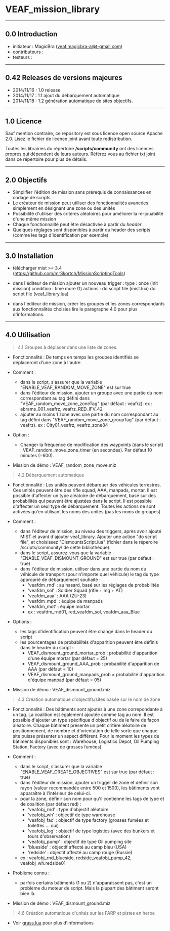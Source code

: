 VEAF_mission_library
====================


-----------------------------
0.0 Introduction
-----------------------------
- initiateur    : MagicBra (veaf.magicbra-a@t-gmail.com)
- contributeurs : 
- testeurs      :


-----------------------------
0.42 Releases de versions majeures
-----------------------------
- 2014/11/16 : 1.0 release
- 2014/11/17 : 1.1 ajout du débarquement automatique
- 2014/11/18 : 1.2 génération automatique de sites objectifs.

-----------------------------
1.0 Licence
-----------------------------
Sauf mention contraire, ce repository est sous licence open source Apache 2.0.
Lisez le fichier de licence joint avant toute redistribution.

Toutes les librairies du répertoire **/scripts/community** ont des licences propres qui dépendent de leurs auteurs.
Référez vous au fichier txt joint dans ce répertoire pour plus de détails. 

----------------------------
2.0 Objectifs
-----------------------------
- Simplifier l'édition de mission sans prérequis de connaissances en codage de scripts
- Le créateur de mission peut utiliser des fonctionnalités avancées simplement en désignant une zone ou des unités
- Possibilité d'utiliser des critères aléatoires pour améliorer la re-jouabilité d'une même mission
- Chaque fonctionnalité peut être désactivée à partir du *header*.
- Quelques réglages sont disponibles à partir du header des scripts (comme les tags d'identification par exemple)

-----------------------------
3.0 Installation 
-----------------------------


- télécharger mist >= 3.4 (https://github.com/mrSkortch/MissionScriptingTools)

- dans l'éditeur de mission ajouter un nouveau trigger :
  type : once (init mission)
  condition : time more (1) 
  actions :
      do script file (mist.lua)
      do script file (veaf_library.lua)
      
- dans l'éditeur de mission, créer les groupes et les zones correspondants aux fonctionnalités choisies
  lire le paragraphe 4.0 pour plus d'informations.

-----------------------------
4.0 Utilisation
-----------------------------

> 4.1 Groupes à déplacer dans une liste de zones.

- Fonctionnalité : 
  De temps en temps les groupes identifiés se déplaceront d'une zone à l'autre

- Comment :
  - dans le script, s'assurer que la variable "ENABLE_VEAF_RANDOM_MOVE_ZONE" est sur true
  - dans l'éditeur de mission, ajouter un groupe avec une partie du nom correspondant au tag défini dans "VEAF_random_move_zone_zoneTag" (par défaut : veafrz).
    ex : abrams_001_veafrz, veafrz_RED_IFV_42
  - ajouter au moins 1 zone avec une partie du nom correspondant au tag défini dans "VEAF_random_move_zone_groupTag" (par défaut : veafrz).
   ex : City01_veafrz, veafrz_zone84

- Option : 
  - Changer la fréquence de modification des waypoints (dans le script) : VEAF_random_move_zone_timer (en secondes). Par défaut 10 minutes (=600).

- Mission de démo : VEAF_random_zone_move.miz
   
> 4.2 Débarquement automatique

- Fonctionnalité : 
  Les unités peuvent débarquer des véhicules terrestres. Ces unités peuvent être des rifle squad, AAA, manpads, mortar.
  Il est possible d'affecter un type aléatoire de débarquement, basé sur des probabilités qui peuvent être ajustées dans le script.
  Il est possible d'affecter un seul type de débarquement.
  Toutes les actions ne sont activées qu'en utilisant les noms des unités (pas les noms de groupes)

- Comment :
  - dans l'éditeur de mission, au niveau des triggers, après avoir ajouté MIST et avant d'ajouter veaf_library. Ajouter une action "do script file", et choisissez "DismountsScript.lua" (fichier dans le réperoire /scripts/community/ de cette bibliothèque).
  - dans le script, assurez-vous que la variable "ENABLE_VEAF_DISMOUNT_GROUND" est sur true (par défaut : true)
  - dans l'éditeur de mission, utiliser dans une partie du nom du véhicule de transport (pour n'importe quel véhicule) le tag du type approprié de débarquement souhaité : 
    - 'veafdm_rnd' : au hasard, basé sur les réglages de probabilités
    - 'veafdm_sol' : Soldier Squad (rifle + mg + AT)
    - 'veafdm_aaa' : AAA (ZU-23)
    - 'veafdm_mpd' : équipe de manpads
    - 'veafdm_mot' : équipe mortar
    - ex : veafdm_rnd01, red_veafdm_sol, veafdm_aaa_Blue
  
- Options : 
  - les tags d'identification peuvent être changé dans le header du script
  - les pourcentages de probabilités d'apparition peuvent être définis dans le header du script :
    - VEAF_dismount_ground_mortar_prob : probabilité d'apparition d'une équipe mortar (par défaut = 25)
    - VEAF_dismount_ground_AAA_prob : probabilité d'apparition de AAA (par défaut = 10)
    - VEAF_dismount_ground_manpads_prob = probabilité d'apparition d'équipe manpad (par défaut = 05)

- Mission de démo : VEAF_dismount_ground.miz

  
> 4.3 Création automatique d'objectifs/sites basée sur le nom de zone

- Fonctionnalité : 
  Des bâtiments sont ajoutés à une zone correpondante à un tag. La coalition est également ajoutée comme tag au nom.
  Il est possible d'ajouter un type spécifique d'objectif ou de le faire de façon aléatoire.
  Chaque bâtiment présente un petit critère aléatoire de positionnement, de nombre et d'orientation de telle sorte que chaque site puisse présenter un aspect différent.
  Pour le moment les types de bâtiments disponibles sont : Warehouse, Logistics Depot, Oil Pumping Station, Factory (avec de grosses fumées).

- Comment :
	- dans le script, s'assurer que la variable "ENABLE_VEAF_CREATE_OBJECTIVES" est sur true (par défaut : true)
    - dans l'éditeur de mission, ajouter un trigger de zone et définir son rayon (valeur recommandée entre 500 et 1500), les bâtiments vont apparaître à l'intérieur de celui-ci.
    - pour la zone, définir son nom pour qu'il contienne les tags de type et de coalition (par défaut red) :
		- 'veafobj_rnd' : type d'objectif aléatoire
		- 'veafobj_wh' : objectif de type warehouse 
		- 'veafobj_fac' : objectif de type factory (grosses fumées et toilettes ... oui)
		- 'veafobj_log' : objectif de type logistics (avec des bunkers et tours d'observation)
		- 'veafobj_pump' : objectif de type Oil pumping site
		- 'blueside' : objectif affecté au camp bleu (USA)
		- 'redside' : objectif affecté au camp rouge (Russie)
    - ex : veafobj_rnd_blueside, redside_veafobj_pump_42, veafobj_wh.redside01
  
- Problème connu : 
	- parfois certains bâtiments (1 ou 2) n'apparaissent pas, c'est un problème du moteur de script. Mais la plupart des bâtiment seront bien là. 

- Mission de démo : VEAF_dismount_ground.miz

> 4.6 Création automatique d'unités sur les FARP et pistes en herbe

- Voir [grass.lua](doc/grass.md) pour plus d'informations
